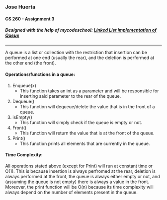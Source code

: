 ### Jose Huerta
#### CS 260 - Assignment 3
##### Designed with the help of mycodeschool: [Linked List implementation of Queue](https://www.youtube.com/watch?v=A5_XdiK4J8A&ab_channel=mycodeschool)
---
A queue is a list or collection with the restriction that insertion can be performed at one end (usually the rear), and the deletion is performed at the other end (the front).

#### Operations/functions in a queue:
1.  Enqueue(x)
    * This function takes an int as a parameter and will be responsible for inserting said parameter to the rear of the queue.
2.  Dequeue()
    * This function will dequeue/delete the value that is in the front of a queue.
3.  isEmpty()
    * This function will simply check if the queue is empty or not. 
4.  Front()
    * This function will return the value that is at the front of the queue.
5.  Print()
    * This function prints all elements that are currently in the queue.
    
#### Time Complexity:
All operations stated above (except for Print) will run at constant time or O(1). This is because insertion is always perfromed at the rear, deletion is always performed at the front, the queue is always either empty or not, and (assuming the queue is not empty) there is always a value in the front. 
Moreover, the print function will be O(n) because its time complexity will always depend on the number of elements present in the queue.  
